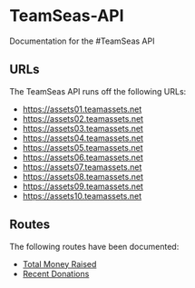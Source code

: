 # TeamSeas-API
Documentation for the #TeamSeas API

## URLs
The TeamSeas API runs off the following URLs:
* https://assets01.teamassets.net
* https://assets02.teamassets.net
* https://assets03.teamassets.net
* https://assets04.teamassets.net
* https://assets05.teamassets.net
* https://assets06.teamassets.net
* https://assets07.teamassets.net
* https://assets08.teamassets.net
* https://assets09.teamassets.net
* https://assets10.teamassets.net

## Routes
The following routes have been documented:
* [Total Money Raised](routes/json/donation_total.md)
* [Recent Donations](routes/json/lb_recent.md)
